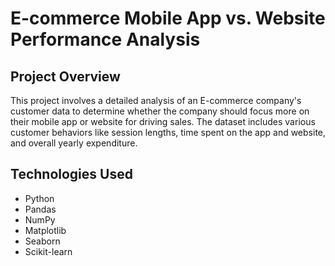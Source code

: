 # E-commerce Mobile App vs. Website Performance Analysis

## Project Overview
This project involves a detailed analysis of an E-commerce company's customer data to determine whether the company should focus more on their mobile app or website for driving sales. The dataset includes various customer behaviors like session lengths, time spent on the app and website, and overall yearly expenditure.

## Technologies Used
- Python
- Pandas
- NumPy
- Matplotlib
- Seaborn
- Scikit-learn
